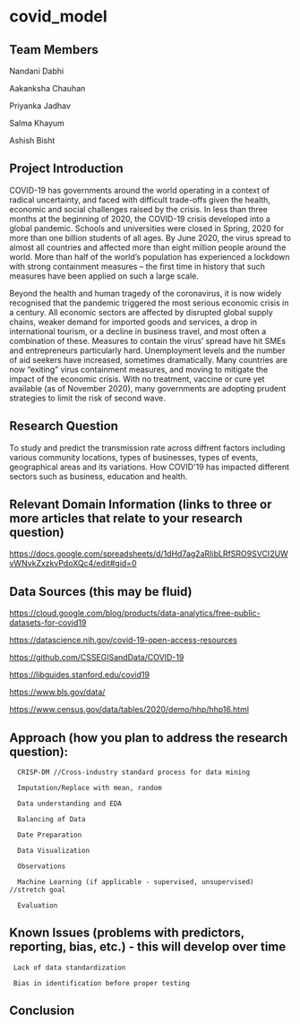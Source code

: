 # covid_model

## Team Members

Nandani Dabhi

Aakanksha Chauhan

Priyanka Jadhav

Salma Khayum

Ashish Bisht

## Project Introduction

COVID-19 has governments around the world operating in a context of radical uncertainty, and faced with difficult trade-offs given the health, economic and social challenges raised by the crisis. In less than three months at the beginning of 2020, the COVID-19 crisis developed into a global pandemic. Schools and universities were closed in Spring, 2020 for more than one billion students of all ages. By June 2020, the virus spread to almost all countries and affected more than eight million people around the world. More than half of the world’s population has experienced a lockdown with strong containment measures – the first time in history that such measures have been applied on such a large scale.

Beyond the health and human tragedy of the coronavirus, it is now widely recognised that the pandemic triggered the most serious economic crisis in a century. All economic sectors are affected by disrupted global supply chains, weaker demand for imported goods and services, a drop in international tourism, or a decline in business travel, and most often a combination of these. Measures to contain the virus’ spread have hit SMEs and entrepreneurs particularly hard. Unemployment levels and the number of aid seekers have increased, sometimes dramatically. Many countries are now “exiting” virus containment measures, and moving to mitigate the impact of the economic crisis. With no treatment, vaccine or cure yet available (as of November 2020), many governments are adopting prudent strategies to limit the risk of second wave.

## Research Question

To study and predict the transmission rate across diffrent factors including various community locations, types of businesses, types of events, geographical areas and its variations.
How COVID'19 has impacted different sectors such as business, education and health.

## Relevant Domain Information (links to three or more articles that relate to your research question)
https://docs.google.com/spreadsheets/d/1dHd7ag2aRIibLRfSRO9SVCI2UWvWNvkZxzkvPdoXQc4/edit#gid=0

## Data Sources (this may be fluid)

https://cloud.google.com/blog/products/data-analytics/free-public-datasets-for-covid19

https://datascience.nih.gov/covid-19-open-access-resources

https://github.com/CSSEGISandData/COVID-19

https://libguides.stanford.edu/covid19

https://www.bls.gov/data/

https://www.census.gov/data/tables/2020/demo/hhp/hhp16.html

## Approach (how you plan to address the research question):
     
      CRISP-DM //Cross-industry standard process for data mining 

      Imputation/Replace with mean, random
     
      Data understanding and EDA
     
      Balancing of Data

      Date Preparation
      
      Data Visualization
      
      Observations

      Machine Learning (if applicable - supervised, unsupervised) //stretch goal

      Evaluation
     
               
## Known Issues (problems with predictors, reporting, bias, etc.) - this will develop over time

     Lack of data standardization
     
     Bias in identification before proper testing

## Conclusion
     
     
     
     
